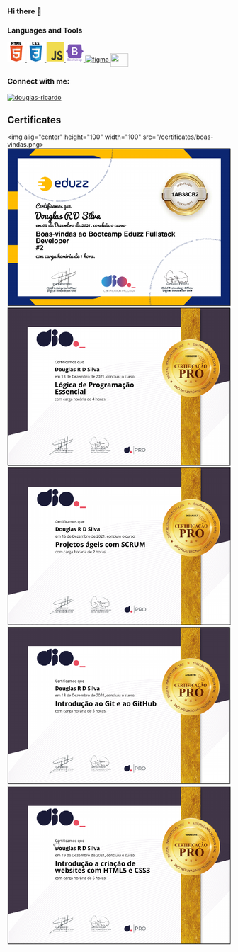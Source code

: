 ### Hi there 👋


<!--
**Drslx/Drslx** is a ✨ _special_ ✨ repository because its `README.md` (this file) appears on your GitHub profile.
-->

<h3 align="left">Languages and Tools</h3>

<a href="https://www.w3.org/html/" target="_blank"> 
<img src="https://raw.githubusercontent.com/devicons/devicon/master/icons/html5/html5-original-wordmark.svg" alt="html5" width="40" height="45"/> </a> 

<a href="https://www.w3schools.com/css/" target="_blank"> 
<img src="https://raw.githubusercontent.com/devicons/devicon/master/icons/css3/css3-original-wordmark.svg" alt="css3" width="40" height="45"/> </a> 

<a href="https://developer.mozilla.org/en-US/docs/Web/JavaScript" target="_blank"> 
<img src="https://raw.githubusercontent.com/devicons/devicon/master/icons/javascript/javascript-original.svg" alt="javascript" width="40" height="45"/> </a> 

<a href="https://getbootstrap.com" target="_blank"> 
<img src="https://raw.githubusercontent.com/devicons/devicon/master/icons/bootstrap/bootstrap-plain-wordmark.svg" alt="bootstrap" width="40" height="40"/> </a>

<a href="https://www.figma.com/" target="_blank"> 
<img src="https://www.vectorlogo.zone/logos/figma/figma-icon.svg" alt="figma" width="40" height="40"/> </a>

<img align="center" height="30" width="40" src="https://cdn.jsdelivr.net/gh/devicons/devicon/icons/git/git-original.svg">

<h3 align="left">Connect with me:</h3>

<p align="left">
  
<a href="https://linkedin.com/in/https://www.linkedin.com/in/douglas-ricardo-b056041b5/" target="blank"><img align="center" src="https://raw.githubusercontent.com/rahuldkjain/github-profile-readme-generator/master/src/images/icons/Social/linked-in-alt.svg" alt="douglas-ricardo" height="30" width="40" /></a>
  
  
  <h2> Certificates </h2>
  
 <img alig="center" height="100" width="100" src="/certificates/boas-vindas.png>
  ![](./certificates/boas-vindas.png) 
  ![](./certificates/logica.png)
  ![](./certificates/scrum.png)
  ![](./certificates/git.png)
  ![](./certificates/html-css.png)
